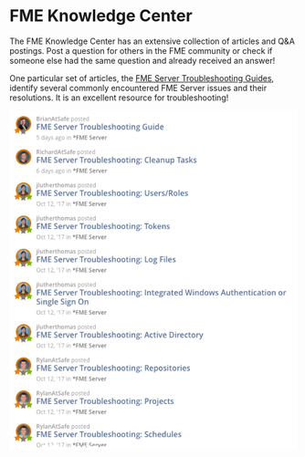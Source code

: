 # FME Knowledge Center #

The FME Knowledge Center has an extensive collection of articles and Q&A postings. Post a question for others in the FME community or check if someone else had the same question and already received an answer!

One particular set of articles, the [FME Server Troubleshooting Guides](http://fme.ly/FMEServerTroubleshooting), identify several commonly encountered FME Server issues and their resolutions. It is an excellent resource for troubleshooting!

![](./Images/7.001.TroubleshootingGuides.png)
